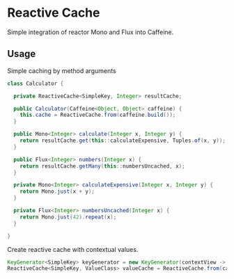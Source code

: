 # Reactive Cache

Simple integration of reactor Mono and Flux into Caffeine.

## Usage

Simple caching by method arguments

```java
class Calculator {

  private ReactiveCache<SimpleKey, Integer> resultCache;

  public Calculator(Caffeine<Object, Object> caffeine) {
    this.cache = ReactiveCache.from(caffeine.build());
  }

  public Mono<Integer> calculate(Integer x, Integer y) {
    return resultCache.get(this::calculateExpensive, Tuples.of(x, y));
  }

  public Flux<Integer> numbers(Integer x) {
    return resultCache.getMany(this::numbersUncached, x);
  }

  private Mono<Integer> calculateExpensive(Integer x, Integer y) {
    return Mono.just(x + y);
  }

  private Flux<Integer> numbersUncached(Integer x) {
    return Mono.just(42).repeat(x);
  }

}
```

Create reactive cache with contextual values.

```java
KeyGenerator<SimpleKey> keyGenerator = new KeyGenerator(contextView -> contextView.get("language"));
ReactiveCache<SimpleKey, ValueClass> valueCache = ReactiveCache.from(caffeine.build(), keyGenerator);
```

